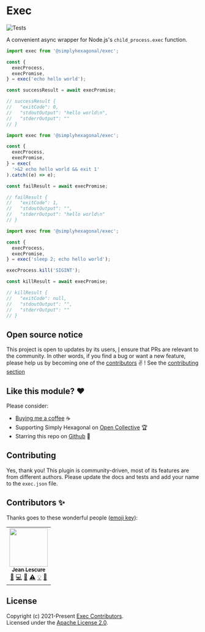 # Exec
![Tests](https://github.com/simplyhexagonal/exec/workflows/tests/badge.svg)

A convenient async wrapper for Node.js's `child_process.exec` function.

```ts
import exec from '@simplyhexagonal/exec';

const {
  execProcess,
  execPromise,
} = exec('echo hello world');

const successResult = await execPromise;

// successResult {
//   "exitCode": 0,
//   "stdoutOutput": "hello world\n",
//   "stderrOutput": ""
// }
```

```ts
import exec from '@simplyhexagonal/exec';

const {
  execProcess,
  execPromise,
} = exec(
  '>&2 echo hello world && exit 1'
).catch((e) => e);

const failResult = await execPromise;

// failResult {
//   "exitCode": 1,
//   "stdoutOutput": "",
//   "stderrOutput": "hello world\n"
// }
```

```ts
import exec from '@simplyhexagonal/exec';

const {
  execProcess,
  execPromise,
} = exec('sleep 2; echo hello world');

execProcess.kill('SIGINT');

const killResult = await execPromise;

// killResult {
//   "exitCode": null,
//   "stdoutOutput": "",
//   "stderrOutput": ""
// }
```

## Open source notice

This project is open to updates by its users, [I](https://github.com/jeanlescure) ensure that PRs are relevant to the community.
In other words, if you find a bug or want a new feature, please help us by becoming one of the
[contributors](#contributors-) ✌️ ! See the [contributing section](#contributing)

## Like this module? ❤

Please consider:

- [Buying me a coffee](https://www.buymeacoffee.com/jeanlescure) ☕
- Supporting Simply Hexagonal on [Open Collective](https://opencollective.com/simplyhexagonal) 🏆
- Starring this repo on [Github](https://github.com/simplyhexagonal/exec) 🌟

## Contributing

Yes, thank you! This plugin is community-driven, most of its features are from different authors.
Please update the docs and tests and add your name to the `exec.json` file.

## Contributors ✨

Thanks goes to these wonderful people ([emoji key](https://allcontributors.org/docs/en/emoji-key)):

<!-- ALL-CONTRIBUTORS-LIST:START - Do not remove or modify this section -->
<!-- prettier-ignore-start -->
<!-- markdownlint-disable -->
<table>
  <tr>
    <td align="center"><a href="https://jeanlescure.cr"><img src="https://avatars2.githubusercontent.com/u/3330339?v=4" width="100px;" alt=""/><br /><sub><b>Jean Lescure</b></sub></a><br /><a href="#maintenance-jeanlescure" title="Maintenance">🚧</a> <a href="https://github.com/simplyhexagonal/exec/commits?author=jeanlescure" title="Code">💻</a> <a href="#userTesting-jeanlescure" title="User Testing">📓</a> <a href="https://github.com/simplyhexagonal/exec/commits?author=jeanlescure" title="Tests">⚠️</a> <a href="#example-jeanlescure" title="Examples">💡</a> <a href="https://github.com/simplyhexagonal/exec/commits?author=jeanlescure" title="Documentation">📖</a></td>
</table>

<!-- markdownlint-enable -->
<!-- prettier-ignore-end -->
<!-- ALL-CONTRIBUTORS-LIST:END -->
## License

Copyright (c) 2021-Present [Exec Contributors](https://github.com/simplyhexagonal/exec/#contributors-).<br/>
Licensed under the [Apache License 2.0](https://www.apache.org/licenses/LICENSE-2.0).
